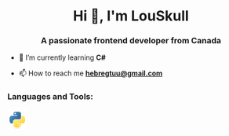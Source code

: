 <h1 align="center">Hi 👋, I'm LouSkull</h1>
<h3 align="center">A passionate frontend developer from Canada</h3>

- 🌱 I’m currently learning **C#**

- 📫 How to reach me **hebregtuu@gmail.com**


<p align="left">
</p>

<h3 align="left">Languages and Tools:</h3>
<p align="left"> <a href="https://www.python.org" target="_blank" rel="noreferrer"> <img src="https://raw.githubusercontent.com/devicons/devicon/master/icons/python/python-original.svg" alt="python" width="40" height="40"/> </a> </p>

